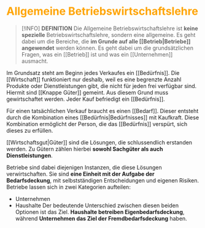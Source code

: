 # <font color = "orange">Allgemeine Betriebswirtschaftslehre</font>

>[!INFO] **DEFINITION**
>Die Allgemeine Betriebswirtschaftslehre ist **keine spezielle** Betriebswirtschaftslehre, sondern eine allgemeine. Es geht dabei um die Bereiche, die **im Grunde auf alle [[Betrieb|Betriebe]] angewendet** werden können. Es geht dabei um die grundsätzlichen Fragen, was ein [[Betrieb]] ist und was ein [[Unternehmen]] ausmacht.

Im Grundsatz steht am Beginn jedes Verkaufes ein [[Bedürfnis]]. Die [[Wirtschaft]] funktioniert nur deshalb, weil es eine begrenzte Anzahl Produkte oder Dienstleistungen gibt, die nicht für jeden frei verfügbar sind. Hiermit sind [[Knappe Güter]] gemeint. Aus diesem Grund muss gewirtschaftet werden. 
Jeder Kauf befriedigt ein [[Bedürfnis]]. 

Für einen tatsächlichen Verkauf braucht es einen [[Bedarf]]. Dieser entsteht durch die Kombination eines [[Bedürfnis|Bedürfnisses]] mit Kaufkraft. Diese Kombination ermöglicht der Person, die das [[Bedürfnis]] verspürt, sich dieses zu erfüllen.

[[Wirtschaftsgut|Güter]] sind die Lösungen, die schlussendlich erstanden werden. Zu Gütern zählen hierbei **sowohl Sachgüter als auch Dienstleistungen**. 

Betriebe sind dabei diejenigen Instanzen, die diese Lösungen verwirtschaften. Sie sind **eine Einheit mit der Aufgabe der Bedarfsdeckung**, mit selbstständigen Entscheidungen und eigenen Risiken.
Betriebe lassen sich in zwei Kategorien aufteilen:
- Unternehmen
- Haushalte
Der bedeutende Unterschied zwischen diesen beiden Optionen ist das Ziel. **Haushalte betreiben Eigenbedarfsdeckung**, während **Unternehmen das Ziel der Fremdbedarfsdeckung** haben.

